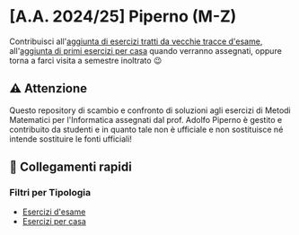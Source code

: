 # [A.A. 2024/25] Piperno (M-Z)

Contribuisci all'[aggiunta di esercizi tratti da vecchie tracce d'esame](../../../discussions/new?category=esami-m-z), all'[aggiunta di primi esercizi per casa](../../../discussions/new?category=esercizi-m-z) quando verranno assegnati, oppure torna a farci visita a semestre inoltrato 😉

## ⚠️ Attenzione

Questo repository di scambio e confronto di soluzioni agli esercizi di Metodi Matematici per l'Informatica assegnati dal prof. Adolfo Piperno è gestito e contribuito da studenti e in quanto tale non è ufficiale e non sostituisce né intende sostituire le fonti ufficiali!

## 🔗 Collegamenti rapidi

### Filtri per Tipologia

- [Esercizi d'esame](../../../discussions/categories/esami-m-z)
- [Esercizi per casa](../../../discussions/categories/esercizi-m-z)